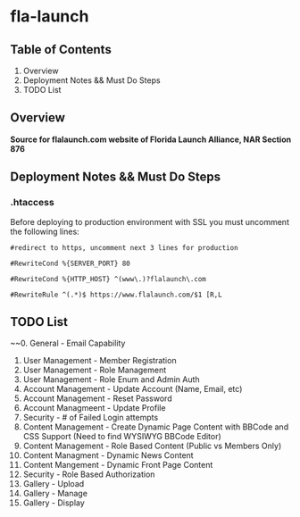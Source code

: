 # fla-launch



## Table of Contents
1. Overview
2. Deployment Notes && Must Do Steps
3. TODO List


## Overview
**Source for flalaunch.com website of Florida Launch Alliance, NAR Section 876**

## Deployment Notes && Must Do Steps

### .htaccess

Before deploying to production environment with SSL you must uncomment the following lines:

`#redirect to https, uncomment next 3 lines for production`

`#RewriteCond %{SERVER_PORT} 80`

`#RewriteCond %{HTTP_HOST} ^(www\.)?flalaunch\.com`

`#RewriteRule ^(.*)$ https://www.flalaunch.com/$1 [R,L`

## TODO List
~~0. General - Email Capability
1. User Management - Member Registration
2. User Management - Role Management
3. User Management - Role Enum and Admin Auth
4. Account Management - Update Account (Name, Email, etc)
5. Account Management - Reset Password
6. Account Managmeent - Update Profile
7. Security - # of Failed Login attempts
8. Content Management - Create Dynamic Page Content with BBCode and CSS Support (Need to find WYSIWYG BBCode Editor)
9. Content Management - Role Based Content (Public vs Members Only)
10. Content Managment - Dynamic News Content
11. Content Mangement - Dynamic Front Page Content
12. Security - Role Based Authorization
13. Gallery - Upload
14. Gallery - Manage
15. Gallery - Display

